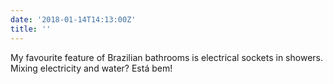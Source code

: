 ```yaml
---
date: '2018-01-14T14:13:00Z'
title: ''
---
```

My favourite feature of Brazilian bathrooms is electrical sockets in showers. Mixing electricity and water? Está bem!
